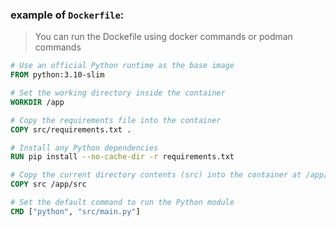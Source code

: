 ### example of `Dockerfile`:

> You can run the Dockefile using docker commands or podman commands

```Dockerfile
# Use an official Python runtime as the base image
FROM python:3.10-slim

# Set the working directory inside the container
WORKDIR /app

# Copy the requirements file into the container
COPY src/requirements.txt .

# Install any Python dependencies
RUN pip install --no-cache-dir -r requirements.txt

# Copy the current directory contents (src) into the container at /app/src
COPY src /app/src

# Set the default command to run the Python module
CMD ["python", "src/main.py"]
```

